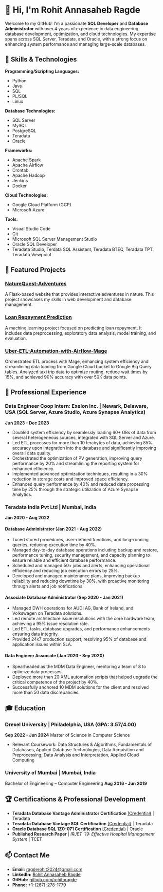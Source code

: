 # 👋 Hi, I'm Rohit Annasaheb Ragde

Welcome to my GitHub! I'm a passionate **SQL Developer** and **Database Administrator** with over 4 years of experience in data engineering, database development, optimization, and cloud technologies. My expertise spans across SQL Server, Teradata, and Oracle, with a strong focus on enhancing system performance and managing large-scale databases.

## 🔧 Skills & Technologies

**Programming/Scripting Languages:**
- Python
- Java
- SQL
- PL/SQL
- Linux

**Database Technologies:**
- SQL Server
- MySQL
- PostgreSQL
- Teradata
- Oracle

**Frameworks:**
- Apache Spark
- Apache Airflow
- Crontab
- Apache Hadoop
- Jenkins
- Docker

**Cloud Technologies:**
- Google Cloud Platform (GCP)
- Microsoft Azure

**Tools:**
- Visual Studio Code
- Git
- Microsoft SQL Server Management Studio
- Oracle SQL Developer
- Teradata Studio, Terdata SQL Assistant, Teradata BTEQ, Teradata TPT, Teradata Viewpoint


## 🚀 Featured Projects

### [NatureQuest-Adventures](https://github.com/rohitaragde/NatureQuest-Flask-Web-App)
A Flask-based website that provides interactive adventures in nature. This project showcases my skills in web development and database management.

### [Loan Repayment Prediction](https://github.com/rohitaragde/Loan-Repayment-Prediction) 
A machine learning project focused on predicting loan repayment. It includes data preprocessing, exploratory data analysis, model training, and evaluation.

### [Uber-ETL-Automation-with-Airflow-Mage](https://github.com/rohitaragde/Uber-ETL-Automation-with-Airflow-Mage)
Orchestrated ETL process with Mage, enhancing system efficiency and streamlining data loading from Google Cloud bucket to Google Big Query tables. Analyzed taxi trip data to optimize routing, reduce wait times by 15%, and achieved 90% accuracy with over 50K data points.

## 💼 Professional Experience

### Data Engineer Coop Intern: Exelon Inc. | Newark, Delaware, USA (SQL Server, Azure Studio, Azure Synapse Analytics)
**Jun 2023 - Dec 2023**
- Doubled system efficiency by seamlessly loading 60+ GBs of data from several heterogeneous sources, integrated with SQL Server and Azure.
- Led ETL processes for more than 10 terabytes of data, achieving 85% accuracy upon integration into the database and significantly improving overall data quality.
- Orchestrated the optimization of PV generation, improving query performance by 20% and streamlining the reporting system for enhanced efficiency.
- Implemented advanced optimization techniques, resulting in a 30% reduction in storage costs and improved space efficiency.
- Enhanced query performance by 40% and reduced data processing time by 25% through the strategic utilization of Azure Synapse Analytics.

### Teradata India Pvt Ltd | Mumbai, India
**Jan 2020 - Aug 2022**

#### Database Administrator (Jan 2021 - Aug 2022)
- Tuned stored procedures, user-defined functions, and long-running queries, reducing execution time by 40%.
- Managed day-to-day database operations including backup and restore, performance tuning, security management, and capacity planning to ensure reliable and efficient database performance.
- Scheduled and managed 50+ jobs and alerts, enhancing operational efficiency and reducing job execution errors by 25%.
- Developed and managed maintenance plans, improving backup reliability and reducing downtime by 30%, with proactive monitoring through alerts and job notifications.

#### Associate Database Administrator (Sep 2020 - Jan 2021)
- Managed DWH operations for AUDI AG, Bank of Ireland, and Volkswagen on Teradata solutions.
- Led remote architecture issue resolutions with the core hardware team, achieving a 95% issue resolution rate.
- Led ETL tasks, database upgrades, and performance enhancements ensuring data integrity.
- Provided 24x7 production support, resolving 95% of database and application issues within SLA.

#### Data Engineer Associate (Jan 2020 - Sep 2020)
- Spearheaded as the MDM Data Engineer, mentoring a team of 8 to optimize data processes.
- Deployed more than 20 XML automation scripts that helped upgrade the critical competence of the project by 40%.
- Successfully anchored 10 MDM solutions for the client and resolved more than 50 data discrepancies.

## 🎓 Education

### Drexel University | Philadelphia, USA (GPA: 3.57/4.00)
**Sep 2022 - Jun 2024**
Master of Science in Computer Science
- Relevant Coursework: Data Structures & Algorithms, Fundamentals of Databases, Applied Database Technologies, Data Acquisition and Preprocessing, Data Analysis and Interpretation, Applied Cloud Computing

### University of Mumbai | Mumbai, India
Bachelor of Engineering – Computer Engineering
**Aug 2016 - Jun 2019**

## 🏆 Certifications & Professional Development

- **Teradata Database Vantage Administrator Certification** [(Credential)](https://rb.gy/ygo4ah) | Teradata
- **Teradata Database Vantage SQL Certification** [(Credential)](https://rb.gy/wct8o1) | Teradata
- **Oracle Database SQL 1Z0-071 Certification** [(Credential)](https://shorturl.at/hltW6) | Oracle
- **Published Research Paper** | *IRJET ’19: Effective Hospital Management System* | TCET

## 📫 Contact Me

- **Email:** ragderohit2024@gmail.com
- **LinkedIn:** [Rohit Annasaheb Ragde](https://www.linkedin.com/in/rohit-annasaheb/)
- **GitHub:** [github.com/rohitaragde](https://github.com/rohitaragde)
- **Phone:** +1-(267)-278-1779
